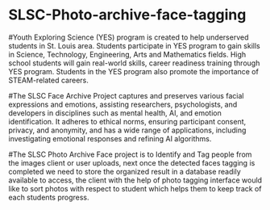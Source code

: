 # SLSC-Photo-archive-face-tagging
#Youth Exploring Science (YES) program is created to help underserved students in St. Louis area. Students participate in YES program to gain skills in Science, Technology, Engineering, Arts and Mathematics fields. High school students will gain real-world skills, career readiness training through YES program. Students in the YES program also promote the importance of STEAM-related careers.

#The SLSC Face Archive Project captures and preserves various facial expressions and emotions, assisting researchers, psychologists, and developers in disciplines such as mental health, AI, and emotion identification. It adheres to ethical norms, ensuring participant consent, privacy, and anonymity, and has a wide range of applications, including investigating emotional responses and refining AI algorithms.

#The SLSC Photo Archive Face project is to Identify and Tag people from the images client or user uploads, next once the detected faces tagging is completed we need to store the organized result in a database readily available to access, the client with the help of photo tagging interface would like to sort photos with respect to student which helps them to keep track of each students progress.

